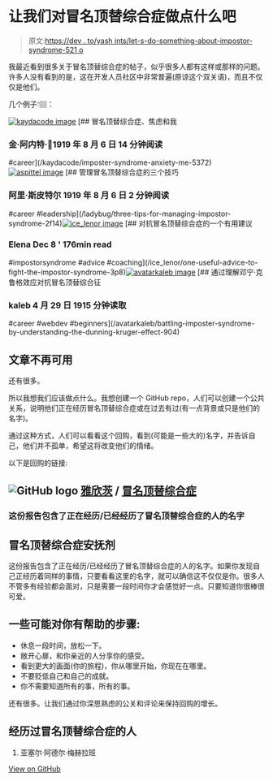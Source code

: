 # 让我们对冒名顶替综合症做点什么吧

> 原文:[https://dev . to/yash ints/let-s-do-something-about-impostor-syndrome-521 o](https://dev.to/yashints/let-s-do-something-about-impostor-syndrome-521o)

我最近看到很多关于冒名顶替综合症的帖子，似乎很多人都有这样或那样的问题。许多人没有看到的是，这在开发人员社区中非常普遍(原谅这个双关语)，而且不仅仅是他们。

几个例子👇🏽：

[![kaydacode image](../Images/3de2399e0b14953a1e56d56a188134cf.png)](/kaydacode) [## 冒名顶替综合症、焦虑和我

### 金·阿内特·1919 年 8 月 6 日 14 分钟阅读

#career](/kaydacode/imposter-syndrome-anxiety-me-5372)[![aspittel image](../Images/45a8d86fe0ff981bf7cdb45b471a3c5c.png)](/aspittel) [## 管理冒名顶替综合症的三个技巧

### 阿里·斯皮特尔 1919 年 8 月 6 日 2 分钟阅读

#career #leadership](/ladybug/three-tips-for-managing-impostor-syndrome-2f14)[![ice_lenor image](../Images/72c00f9441c161ed94abaeb333554881.png)](/ice_lenor) [## 对抗冒名顶替综合症的一个有用建议

### Elena Dec 8 ' 176min read

#impostorsyndrome #advice #coaching](/ice_lenor/one-useful-advice-to-fight-the-impostor-syndrome-3p8)[![avatarkaleb image](../Images/d2d9b9e326926b9774514443198c2aa4.png)](/avatarkaleb) [## 通过理解邓宁·克鲁格效应对抗冒名顶替综合征

### kaleb 4 月 29 日 1915 分钟读取

#career #webdev #beginners](/avatarkaleb/battling-imposter-syndrome-by-understanding-the-dunning-kruger-effect-904)

## 文章不再可用

还有很多。

所以我想我们应该做点什么。我想创建一个 GitHub repo，人们可以创建一个公共关系，说明他们正在经历冒名顶替综合症或在过去有过(有一点背景或只是他们的名字)。

通过这种方式，人们可以看看这个回购，看到(可能是一些大的)名字，并告诉自己，他们并不孤单，希望这将改变他们的情绪。

以下是回购的链接:

## ![GitHub logo](../Images/a73f630113876d78cff79f59c2125b24.png) [雅欣茨](https://github.com/yashints) / [冒名顶替综合症](https://github.com/yashints/impostor-syndrome)

### 这份报告包含了正在经历/已经经历了冒名顶替综合症的人的名字

<article class="markdown-body entry-content container-lg" itemprop="text">

# 冒名顶替综合症安抚剂

这份报告包含了正在经历/已经经历了冒名顶替综合症的人的名字。如果你发现自己正经历着同样的事情，只要看看这里的名字，就可以确信这不仅仅是你。很多人不管多有经验都会面对，只是需要一段时间你才会感觉好一点。只要知道你很棒很可爱。

## 一些可能对你有帮助的步骤:

*   休息一段时间，放松一下。
*   敞开心扉，和你亲近的人分享你的感受。
*   看到更大的画面(你的旅程)，你从哪里开始，你现在在哪里。
*   不要贬低自己和自己的成就。
*   你不需要知道所有的事，所有的事。

还有很多。让我们通过你深思熟虑的公关和评论来保持回购的增长。

## 经历过冒名顶替综合症的人

1.  亚塞尔·阿德尔·梅赫拉班

</article>

[View on GitHub](https://github.com/yashints/impostor-syndrome)